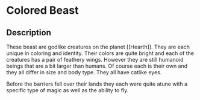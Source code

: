 # Colored Beast
## Description
These beast are godlike creatures on the planet [[Hearth]]. They are each unique in coloring and identity. Their colors are quite bright and each of the creatures has a pair of feathery wings. However they are still humanoid beings that are a bit larger than humans. Of course each is their own and they all differ in size and body type. They all have catlike eyes.

Before the barriers fell over their lands they each were quite atune with a specific type of magic as well as the ability to fly.